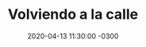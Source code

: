 ---
layout: post
category: Coqueto Escenario
date: 2020-04-13 11:30:00 -0300
title: Volviendo a la calle
image: https://oceano.uy/api/images/programas/Abrepalabra/ciudadconcoronavirus.PNG
summary: Lubo Adusto Freire y novedades inquietantes tras la vuelta de algunos colectivos a la calle
file: https://audios.oceanofm.com/programas/Abrepalabra/20-04-13Coqueto.mp3
duration: 24:47
oceanourl: https://oceano.uy/abrepalabra/coqueto-escenario/21411-volviendo-a-la-calle
---